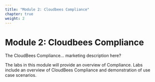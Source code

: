 ```yaml
---
title: "Module 2: Cloudbees Compliance"
chapter: true
weight: 2
---
```


# Module 2: Cloudbees Compliance

The CloudBees Compliance... marketing description here?

The labs in this module will provide an overview of Compliance. Labs include an overview of CloudBees Compliance and demonstration of use case scenarios.